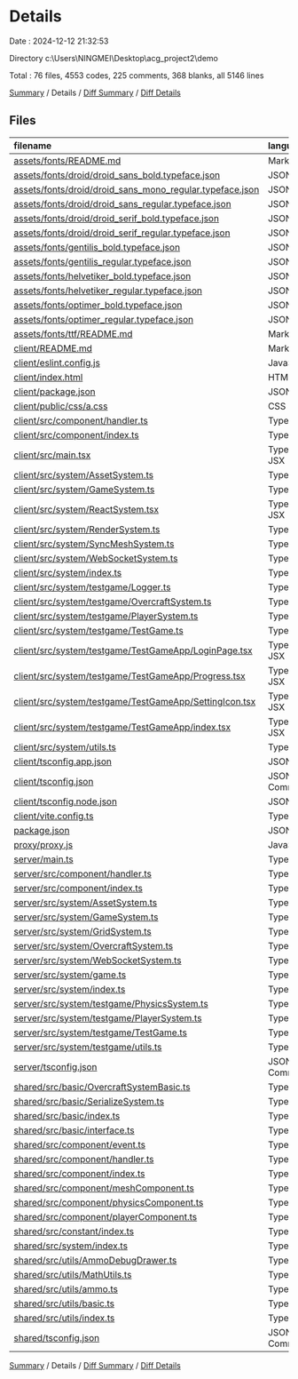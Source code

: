 # Details

Date : 2024-12-12 21:32:53

Directory c:\\Users\\NINGMEI\\Desktop\\acg_project2\\demo

Total : 76 files,  4553 codes, 225 comments, 368 blanks, all 5146 lines

[Summary](results.md) / Details / [Diff Summary](diff.md) / [Diff Details](diff-details.md)

## Files
| filename | language | code | comment | blank | total |
| :--- | :--- | ---: | ---: | ---: | ---: |
| [assets/fonts/README.md](/assets/fonts/README.md) | Markdown | 6 | 0 | 6 | 12 |
| [assets/fonts/droid/droid_sans_bold.typeface.json](/assets/fonts/droid/droid_sans_bold.typeface.json) | JSON | 1 | 0 | 0 | 1 |
| [assets/fonts/droid/droid_sans_mono_regular.typeface.json](/assets/fonts/droid/droid_sans_mono_regular.typeface.json) | JSON | 1 | 0 | 0 | 1 |
| [assets/fonts/droid/droid_sans_regular.typeface.json](/assets/fonts/droid/droid_sans_regular.typeface.json) | JSON | 1 | 0 | 0 | 1 |
| [assets/fonts/droid/droid_serif_bold.typeface.json](/assets/fonts/droid/droid_serif_bold.typeface.json) | JSON | 1 | 0 | 0 | 1 |
| [assets/fonts/droid/droid_serif_regular.typeface.json](/assets/fonts/droid/droid_serif_regular.typeface.json) | JSON | 1 | 0 | 0 | 1 |
| [assets/fonts/gentilis_bold.typeface.json](/assets/fonts/gentilis_bold.typeface.json) | JSON | 1 | 0 | 0 | 1 |
| [assets/fonts/gentilis_regular.typeface.json](/assets/fonts/gentilis_regular.typeface.json) | JSON | 1 | 0 | 0 | 1 |
| [assets/fonts/helvetiker_bold.typeface.json](/assets/fonts/helvetiker_bold.typeface.json) | JSON | 1 | 0 | 0 | 1 |
| [assets/fonts/helvetiker_regular.typeface.json](/assets/fonts/helvetiker_regular.typeface.json) | JSON | 1 | 0 | 0 | 1 |
| [assets/fonts/optimer_bold.typeface.json](/assets/fonts/optimer_bold.typeface.json) | JSON | 1 | 0 | 0 | 1 |
| [assets/fonts/optimer_regular.typeface.json](/assets/fonts/optimer_regular.typeface.json) | JSON | 1 | 0 | 0 | 1 |
| [assets/fonts/ttf/README.md](/assets/fonts/ttf/README.md) | Markdown | 5 | 0 | 5 | 10 |
| [client/README.md](/client/README.md) | Markdown | 40 | 0 | 11 | 51 |
| [client/eslint.config.js](/client/eslint.config.js) | JavaScript | 27 | 0 | 2 | 29 |
| [client/index.html](/client/index.html) | HTML | 16 | 0 | 2 | 18 |
| [client/package.json](/client/package.json) | JSON | 29 | 0 | 1 | 30 |
| [client/public/css/a.css](/client/public/css/a.css) | CSS | 35 | 0 | 5 | 40 |
| [client/src/component/handler.ts](/client/src/component/handler.ts) | TypeScript | 18 | 10 | 4 | 32 |
| [client/src/component/index.ts](/client/src/component/index.ts) | TypeScript | 20 | 0 | 1 | 21 |
| [client/src/main.tsx](/client/src/main.tsx) | TypeScript JSX | 8 | 0 | 2 | 10 |
| [client/src/system/AssetSystem.ts](/client/src/system/AssetSystem.ts) | TypeScript | 54 | 0 | 2 | 56 |
| [client/src/system/GameSystem.ts](/client/src/system/GameSystem.ts) | TypeScript | 106 | 7 | 14 | 127 |
| [client/src/system/ReactSystem.tsx](/client/src/system/ReactSystem.tsx) | TypeScript JSX | 15 | 0 | 1 | 16 |
| [client/src/system/RenderSystem.ts](/client/src/system/RenderSystem.ts) | TypeScript | 73 | 2 | 9 | 84 |
| [client/src/system/SyncMeshSystem.ts](/client/src/system/SyncMeshSystem.ts) | TypeScript | 105 | 1 | 6 | 112 |
| [client/src/system/WebSocketSystem.ts](/client/src/system/WebSocketSystem.ts) | TypeScript | 67 | 6 | 6 | 79 |
| [client/src/system/index.ts](/client/src/system/index.ts) | TypeScript | 5 | 0 | 1 | 6 |
| [client/src/system/testgame/Logger.ts](/client/src/system/testgame/Logger.ts) | TypeScript | 12 | 0 | 0 | 12 |
| [client/src/system/testgame/OvercraftSystem.ts](/client/src/system/testgame/OvercraftSystem.ts) | TypeScript | 80 | 5 | 11 | 96 |
| [client/src/system/testgame/PlayerSystem.ts](/client/src/system/testgame/PlayerSystem.ts) | TypeScript | 239 | 8 | 14 | 261 |
| [client/src/system/testgame/TestGame.ts](/client/src/system/testgame/TestGame.ts) | TypeScript | 57 | 1 | 2 | 60 |
| [client/src/system/testgame/TestGameApp/LoginPage.tsx](/client/src/system/testgame/TestGameApp/LoginPage.tsx) | TypeScript JSX | 29 | 0 | 1 | 30 |
| [client/src/system/testgame/TestGameApp/Progress.tsx](/client/src/system/testgame/TestGameApp/Progress.tsx) | TypeScript JSX | 69 | 1 | 8 | 78 |
| [client/src/system/testgame/TestGameApp/SettingIcon.tsx](/client/src/system/testgame/TestGameApp/SettingIcon.tsx) | TypeScript JSX | 88 | 0 | 8 | 96 |
| [client/src/system/testgame/TestGameApp/index.tsx](/client/src/system/testgame/TestGameApp/index.tsx) | TypeScript JSX | 29 | 0 | 1 | 30 |
| [client/src/system/utils.ts](/client/src/system/utils.ts) | TypeScript | 133 | 1 | 10 | 144 |
| [client/tsconfig.app.json](/client/tsconfig.app.json) | JSON | 28 | 2 | 4 | 34 |
| [client/tsconfig.json](/client/tsconfig.json) | JSON with Comments | 7 | 0 | 1 | 8 |
| [client/tsconfig.node.json](/client/tsconfig.node.json) | JSON | 26 | 2 | 4 | 32 |
| [client/vite.config.ts](/client/vite.config.ts) | TypeScript | 21 | 0 | 1 | 22 |
| [package.json](/package.json) | JSON | 48 | 0 | 1 | 49 |
| [proxy/proxy.js](/proxy/proxy.js) | JavaScript | 15 | 3 | 4 | 22 |
| [server/main.ts](/server/main.ts) | TypeScript | 3 | 0 | 1 | 4 |
| [server/src/component/handler.ts](/server/src/component/handler.ts) | TypeScript | 16 | 4 | 4 | 24 |
| [server/src/component/index.ts](/server/src/component/index.ts) | TypeScript | 121 | 0 | 3 | 124 |
| [server/src/system/AssetSystem.ts](/server/src/system/AssetSystem.ts) | TypeScript | 34 | 0 | 2 | 36 |
| [server/src/system/GameSystem.ts](/server/src/system/GameSystem.ts) | TypeScript | 75 | 9 | 7 | 91 |
| [server/src/system/GridSystem.ts](/server/src/system/GridSystem.ts) | TypeScript | 78 | 2 | 6 | 86 |
| [server/src/system/OvercraftSystem.ts](/server/src/system/OvercraftSystem.ts) | TypeScript | 80 | 18 | 14 | 112 |
| [server/src/system/WebSocketSystem.ts](/server/src/system/WebSocketSystem.ts) | TypeScript | 120 | 14 | 7 | 141 |
| [server/src/system/game.ts](/server/src/system/game.ts) | TypeScript | 6 | 0 | 0 | 6 |
| [server/src/system/index.ts](/server/src/system/index.ts) | TypeScript | 4 | 0 | 1 | 5 |
| [server/src/system/testgame/PhysicsSystem.ts](/server/src/system/testgame/PhysicsSystem.ts) | TypeScript | 125 | 14 | 13 | 152 |
| [server/src/system/testgame/PlayerSystem.ts](/server/src/system/testgame/PlayerSystem.ts) | TypeScript | 410 | 8 | 26 | 444 |
| [server/src/system/testgame/TestGame.ts](/server/src/system/testgame/TestGame.ts) | TypeScript | 359 | 24 | 23 | 406 |
| [server/src/system/testgame/utils.ts](/server/src/system/testgame/utils.ts) | TypeScript | 219 | 3 | 12 | 234 |
| [server/tsconfig.json](/server/tsconfig.json) | JSON with Comments | 26 | 2 | 4 | 32 |
| [shared/src/basic/OvercraftSystemBasic.ts](/shared/src/basic/OvercraftSystemBasic.ts) | TypeScript | 74 | 13 | 16 | 103 |
| [shared/src/basic/SerializeSystem.ts](/shared/src/basic/SerializeSystem.ts) | TypeScript | 72 | 1 | 6 | 79 |
| [shared/src/basic/index.ts](/shared/src/basic/index.ts) | TypeScript | 245 | 3 | 11 | 259 |
| [shared/src/basic/interface.ts](/shared/src/basic/interface.ts) | TypeScript | 36 | 0 | 0 | 36 |
| [shared/src/component/event.ts](/shared/src/component/event.ts) | TypeScript | 31 | 0 | 1 | 32 |
| [shared/src/component/handler.ts](/shared/src/component/handler.ts) | TypeScript | 19 | 0 | 1 | 20 |
| [shared/src/component/index.ts](/shared/src/component/index.ts) | TypeScript | 4 | 0 | 0 | 4 |
| [shared/src/component/meshComponent.ts](/shared/src/component/meshComponent.ts) | TypeScript | 53 | 1 | 3 | 57 |
| [shared/src/component/physicsComponent.ts](/shared/src/component/physicsComponent.ts) | TypeScript | 108 | 0 | 2 | 110 |
| [shared/src/component/playerComponent.ts](/shared/src/component/playerComponent.ts) | TypeScript | 132 | 2 | 5 | 139 |
| [shared/src/constant/index.ts](/shared/src/constant/index.ts) | TypeScript | 179 | 5 | 19 | 203 |
| [shared/src/system/index.ts](/shared/src/system/index.ts) | TypeScript | 1 | 0 | 1 | 2 |
| [shared/src/utils/AmmoDebugDrawer.ts](/shared/src/utils/AmmoDebugDrawer.ts) | TypeScript | 134 | 29 | 13 | 176 |
| [shared/src/utils/MathUtils.ts](/shared/src/utils/MathUtils.ts) | TypeScript | 30 | 0 | 1 | 31 |
| [shared/src/utils/ammo.ts](/shared/src/utils/ammo.ts) | TypeScript | 4 | 3 | 3 | 10 |
| [shared/src/utils/basic.ts](/shared/src/utils/basic.ts) | TypeScript | 13 | 0 | 1 | 14 |
| [shared/src/utils/index.ts](/shared/src/utils/index.ts) | TypeScript | 196 | 19 | 10 | 225 |
| [shared/tsconfig.json](/shared/tsconfig.json) | JSON with Comments | 25 | 2 | 4 | 31 |

[Summary](results.md) / Details / [Diff Summary](diff.md) / [Diff Details](diff-details.md)